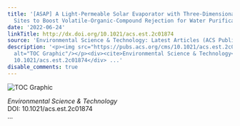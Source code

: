```yaml
---
title: '[ASAP] A Light-Permeable Solar Evaporator with Three-Dimensional Photocatalytic
  Sites to Boost Volatile-Organic-Compound Rejection for Water Purification'
date: '2022-06-24'
linkTitle: http://dx.doi.org/10.1021/acs.est.2c01874
source: 'Environmental Science & Technology: Latest Articles (ACS Publications)'
description: '<p><img src="https://pubs.acs.org/cms/10.1021/acs.est.2c01874/asset/images/medium/es2c01874_0009.gif"
  alt="TOC Graphic"/></p><div><cite>Environmental Science & Technology</cite></div><div>DOI:
  10.1021/acs.est.2c01874</div> ...'
disable_comments: true
---
```

<p><img src="https://pubs.acs.org/cms/10.1021/acs.est.2c01874/asset/images/medium/es2c01874_0009.gif" alt="TOC Graphic"/></p><div><cite>Environmental Science & Technology</cite></div><div>DOI: 10.1021/acs.est.2c01874</div> ...